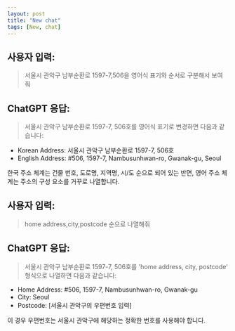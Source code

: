 ```yaml
---
layout: post
title: "New chat"
tags: [New, chat]
---
```


## 사용자 입력:
> 서울시 관악구 남부순환로 1597-7,506을 영어식 표기와 순서로 구분해서 보여줘

## ChatGPT 응답:
> 서울시 관악구 남부순환로 1597-7, 506호를 영어식 표기로 변경하면 다음과 같습니다:

- Korean Address: 서울시 관악구 남부순환로 1597-7, 506호
- English Address: #506, 1597-7, Nambusunhwan-ro, Gwanak-gu, Seoul

한국 주소 체계는 건물 번호, 도로명, 지역명, 시/도 순으로 되어 있는 반면, 영어 주소 체계는 주소의 구성 요소를 거꾸로 나열합니다.

## 사용자 입력:
> home address,city,postcode 순으로 나열해줘

## ChatGPT 응답:
> 서울시 관악구 남부순환로 1597-7, 506호를 'home address, city, postcode' 형식으로 나열하면 다음과 같습니다:

- Home Address: #506, 1597-7, Nambusunhwan-ro, Gwanak-gu
- City: Seoul
- Postcode: [서울시 관악구의 우편번호 입력]

이 경우 우편번호는 서울시 관악구에 해당하는 정확한 번호를 사용해야 합니다.

